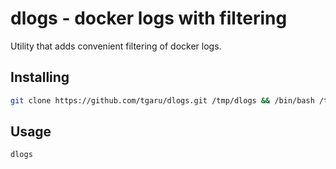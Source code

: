 # dlogs - docker logs with filtering

Utility that adds convenient filtering of docker logs.

## Installing

```bash
git clone https://github.com/tgaru/dlogs.git /tmp/dlogs && /bin/bash /tmp/dlogs/install.sh && rm -rf /tmp/dlogs
```

## Usage
```bash
dlogs
```